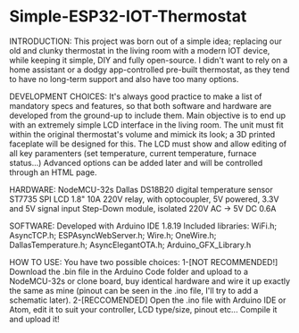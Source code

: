 # Simple-ESP32-IOT-Thermostat
INTRODUCTION:
This project was born out of a simple idea; replacing our old and clunky thermostat in the living room with a modern IOT device, while keeping it simple, DIY and fully open-source. I didn't want to rely on a home assistant or a dodgy app-controlled pre-built thermostat, as they tend to have no long-term support and also have too many options.

DEVELOPMENT CHOICES:
It's always good practice to make a list of mandatory specs and features, so that both software and hardware are developed from the ground-up to include them.
Main objective is to end up with an extremely simple LCD interface in the living room.
The unit must fit within the original thermostat's volume and mimick its look; a 3D printed faceplate will be designed for this.
The LCD must show and allow editing of all key paramenters (set temperature, current temperature, furnace status...)
Advanced options can be added later and will be controlled through an HTML page.

HARDWARE:
NodeMCU-32s
Dallas DS18B20 digital temperature sensor
ST7735 SPI LCD 1.8"
10A 220V relay, with optocoupler, 5V powered, 3.3V and 5V signal input
Step-Down module, isolated 220V AC -> 5V DC 0.6A

SOFTWARE:
Developed with Arduino IDE 1.8.19
Included libraries: WiFi.h; AsyncTCP.h; ESPAsyncWebServer.h; Wire.h; OneWire.h; DallasTemperature.h; AsyncElegantOTA.h; Arduino_GFX_Library.h

HOW TO USE:
You have two possible choices:
1-[NOT RECOMMENDED!] Download the .bin file in the Arduino Code folder and upload to a NodeMCU-32s or clone board, buy identical hardware and wire it up exactly the same as mine (pinout can be seen in the .ino file, I'll try to add a schematic later).
2-[RECCOMENDED] Open the .ino file with Arduino IDE or Atom, edit it to suit your controller, LCD type/size, pinout etc... Compile it and upload it!
